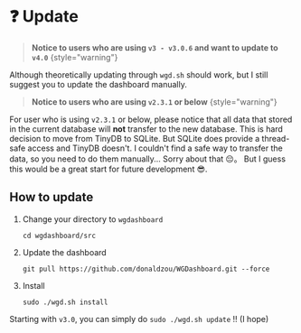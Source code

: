 # ❓ Update

> **Notice to users who are using `v3 - v3.0.6` and want to update to `v4.0`**
{style="warning"}

Although theoretically updating through `wgd.sh` should work, but I still suggest you to update the dashboard manually.

> **Notice to users who are using `v2.3.1` or below**
{style="warning"}

For user who is using `v2.3.1` or below, please notice that all data that stored in the current database will **not** transfer to the new database. This is hard decision to move from TinyDB to SQLite. But SQLite does provide a thread-safe access and TinyDB doesn't. I couldn't find a safe way to transfer the data, so you need to do them manually... Sorry about that :pensive:。 But I guess this would be a great start for future development :sunglasses:.

## How to update

1. Change your directory to `wgdashboard`

    ```shell
    cd wgdashboard/src
    ```

2. Update the dashboard
    ```shell
    git pull https://github.com/donaldzou/WGDashboard.git --force
    ```

3. Install

   ```shell
   sudo ./wgd.sh install
   ```

Starting with `v3.0`, you can simply do `sudo ./wgd.sh update` !! (I hope)